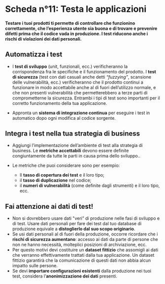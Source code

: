 # Scheda n°11: Testa le applicazioni

#### Testare i tuoi prodotti ti permette di controllare che funzionino correttamente, che l’esperienza utente sia buona e di trovare e prevenire difetti prima che il codice vada in produzione. I test riducono anche i rischi di violazioni dei dati personali.

## Automatizza i test

* I **test di sviluppo** (unit, funzionali, ecc.) verificheranno la corrispondenza fra le specifiche e il funzionamento del prodotto. I **test di sicurezza** (test con dati casuali anche detti *“fuzzying”*, scansione delle vulnerabilità, ecc.) verificheranno che il prodotto continui a funzionare in modo accettabile anche al di fuori dell’utilizzo normale, e che non presenti vulnerabilità che permetterebbero a terze parti di comprometterne la sicurezza. Entrambi i tipi di test sono importanti per il corretto funzionamento della tua applicazione.

* Appronta un **sistema di integrazione continua** per eseguire i test in automatico dopo ogni modifica al codice sorgente.

## Integra i test nella tua strategia di business

* Aggiungi l’implementazione dell’ambiente di test alla strategia di business. Le **metriche accettabili** devono essere definite congiuntamente da tutte le parti in causa prima dello sviluppo..

* Le metriche che puoi considerare sono per esempio:

    * Il **tasso di copertura dei test** e il loro tipo;
    * il **tasso di duplicazione** nel codice;
    * il **numeri di vulnerabilità** (come definite dagli strumenti) e il loro tipo, ecc.

## Fai attenzione ai dati di test!

* Non si dovrebbero usare dati "veri” di produzione nelle fasi di sviluppo e di test. Usare dati personali per fare dei test dal tuo database di produzione equivale a **distoglierlo dal suo scopo originario**.
* Se usi dati personali al di fuori della produzione, occorre ricordare che i **rischi di sicurezza aumentano**: accesso ai dati da parte di persone che non ne hanno necessità, molteplici posizioni di archiviazione, ecc.
* Per questo motivi devi costituire un **dataset fittizio** che assomigli ai dati che verranno effettivamente trattati dalla tua applicazione. Un dataset fittizio garantirà che la comunicazione di questi dati non abbia alcun impatto sulle persone.
* Se devi **importare configurazioni esistenti** dalla produzione nei tuoi test, considera l’**anonimizzazione dei dati** presenti.

